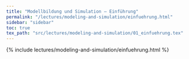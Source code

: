 ```yaml
---
title: "Modellbildung und Simulation – Einführung"
permalink: "/lectures/modeling-and-simulation/einfuehrung.html"
sidebar: "sidebar"
toc: true
tex_path: "src/lectures/modeling-and-simulation/01_einfuehrung.tex"
---
```


{% include lectures/modeling-and-simulation/einfuehrung.html %}